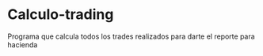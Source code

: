 # Calculo-trading
Programa que calcula todos los trades realizados para darte el reporte para hacienda
